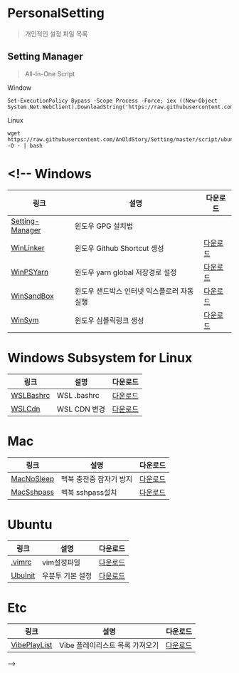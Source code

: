 # PersonalSetting

> 개인적인 설정 파일 목록

## Setting Manager

> All-In-One Script

Window

```
Set-ExecutionPolicy Bypass -Scope Process -Force; iex ((New-Object System.Net.WebClient).DownloadString('https://raw.githubusercontent.com/AnOldStory/Setting/master/script/window.ps1'))
```

Linux

```
wget https://raw.githubusercontent.com/AnOldStory/Setting/master/script/ubuntu.sh -O - | bash
```

# <!-- Windows

| 링크                                                                                         | 설명                                       | 다운로드                                                            |
| -------------------------------------------------------------------------------------------- | ------------------------------------------ | ------------------------------------------------------------------- |
| [Setting-Manager](https://help.github.com/en/articles/telling-git-about-your-signing-key)    | 윈도우 GPG 설치법                          |                                                                     |
| [WinLinker](https://raw.githubusercontent.com/AnOldStory/Setting/master/Win/WinLinker.bat)   | 윈도우 Github Shortcut 생성                | [다운로드](https://anoldstory.github.io/Setting/Win/WinLinker.bat)  |
| [WinPSYarn](https://raw.githubusercontent.com/AnOldStory/Setting/master/Win/WinPSYarn.bat)   | 윈도우 yarn global 저장경로 설정           | [다운로드](https://anoldstory.github.io/Setting/Win/WinPSYarn.bat)  |
| [WinSandBox](https://raw.githubusercontent.com/AnOldStory/Setting/master/Win/WinSandBox.wsb) | 윈도우 샌드박스 인터넷 익스플로러 자동실행 | [다운로드](https://anoldstory.github.io/Setting/Win/WinSandBox.wsb) |
| [WinSym](https://raw.githubusercontent.com/AnOldStory/Setting/master/Win/WinSym.bat)         | 윈도우 심볼릭링크 생성                     | [다운로드](https://anoldstory.github.io/Setting/Win/WinSym.bat)     |

# Windows Subsystem for Linux

| 링크                                                                                      | 설명         | 다운로드                                                          |
| ----------------------------------------------------------------------------------------- | ------------ | ----------------------------------------------------------------- |
| [WSLBashrc](https://raw.githubusercontent.com/AnOldStory/Setting/master/WSL/WSLBashrc.sh) | WSL .bashrc  | [다운로드](https://anoldstory.github.io/Setting/WSL/WSLBashrc.sh) |
| [WSLCdn](https://raw.githubusercontent.com/AnOldStory/Setting/master/WSL/WSLCdn.sh)       | WSL CDN 변경 | [다운로드](https://anoldstory.github.io/Setting/WSL/WSLCdn.sh)    |

# Mac

| 링크                                                                                        | 설명                    | 다운로드                                                           |
| ------------------------------------------------------------------------------------------- | ----------------------- | ------------------------------------------------------------------ |
| [MacNoSleep](https://raw.githubusercontent.com/AnOldStory/Setting/master/Mac/MacNoSleep.sh) | 맥북 충전중 잠자기 방지 | [다운로드](https://anoldstory.github.io/Setting/Mac/MacNoSleep.sh) |
| [MacSshpass](https://raw.githubusercontent.com/AnOldStory/Setting/master/Mac/MacSshpass.sh) | 맥북 sshpass설치        | [다운로드](https://anoldstory.github.io/Setting/Mac/MacSshpass.sh) |

# Ubuntu

| 링크                                                                                     | 설명             | 다운로드                                                           |
| ---------------------------------------------------------------------------------------- | ---------------- | ------------------------------------------------------------------ |
| [.vimrc](https://raw.githubusercontent.com/AnOldStory/Setting/master/Ubuntu/.vimrc)      | vim설정파일      | [다운로드](https://anoldstory.github.io/Setting/Ubuntu/.vimrc)     |
| [UbuInit](https://raw.githubusercontent.com/AnOldStory/Setting/master/Ubuntu/UbuInit.sh) | 우분투 기본 설정 | [다운로드](https://anoldstory.github.io/Setting/Ubuntu/UbuInit.sh) |

# Etc

| 링크                                                                                            | 설명                            | 다운로드                                                             |
| ----------------------------------------------------------------------------------------------- | ------------------------------- | -------------------------------------------------------------------- |
| [VibePlayList](https://raw.githubusercontent.com/AnOldStory/Setting/master/etc/VibePlayList.js) | Vibe 플레이리스트 목록 가져오기 | [다운로드](https://anoldstory.github.io/Setting/etc/VibePlayList.js) |

-->

<!--
| []() | test |
| [이름](파일링크주소) | 설명 | 다운주소
-->
